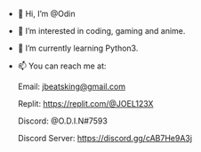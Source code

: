 - 👋 Hi, I’m @Odin

- 👀 I’m interested in coding, gaming and anime.

- 🌱 I’m currently learning Python3.

- 📫 You can reach me at:
      
     Email: jbeatsking@gmail.com
     
     Replit: https://replit.com/@JOEL123X
     
     Discord: @O.D.I.N#7593
     
     Discord Server: https://discord.gg/cAB7He9A3j
      

<!---
JXTK/JXTK is a ✨ special ✨ repository because its `README.md` (this file) appears on your GitHub profile.
You can click the Preview link to take a look at your changes.

- 💞️ I’m looking to collaborate on ... (4)

--->
